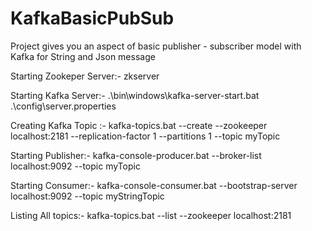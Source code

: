 # KafkaBasicPubSub
Project gives you an aspect of basic publisher - subscriber model with Kafka for String and Json message

Starting Zookeper Server:- zkserver

Starting Kafka Server:- .\bin\windows\kafka-server-start.bat .\config\server.properties

Creating Kafka Topic :- kafka-topics.bat --create --zookeeper localhost:2181 --replication-factor 1 --partitions 1 --topic myTopic

Starting Publisher:- kafka-console-producer.bat --broker-list localhost:9092 --topic myTopic

Starting Consumer:- kafka-console-consumer.bat --bootstrap-server localhost:9092 --topic myStringTopic

Listing All topics:- kafka-topics.bat --list --zookeeper localhost:2181
